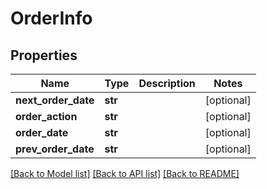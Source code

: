 # OrderInfo

## Properties
Name | Type | Description | Notes
------------ | ------------- | ------------- | -------------
**next_order_date** | **str** |  | [optional] 
**order_action** | **str** |  | [optional] 
**order_date** | **str** |  | [optional] 
**prev_order_date** | **str** |  | [optional] 

[[Back to Model list]](../README.md#documentation-for-models) [[Back to API list]](../README.md#documentation-for-api-endpoints) [[Back to README]](../README.md)

